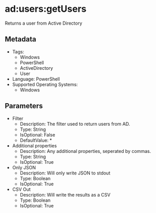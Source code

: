 <!-- region Generated -->
# ad:users:getUsers

Returns a user from Active Directory

## Metadata

- Tags:
  - Windows
  - PowerShell
  - ActiveDirectory
  - User
- Language: PowerShell
- Supported Operating Systems:
  - Windows

## Parameters

- Filter
  - Description: The filter used to return users from AD.
  - Type: String
  - IsOptional: False
  - DefaultValue: *
- Additional properties
  - Description: Any additional properties, seperated by commas.
  - Type: String
  - IsOptional: True
- Only JSON
  - Description: Will only write JSON to stdout
  - Type: Boolean
  - IsOptional: True
- CSV Out
  - Description: Will write the results as a CSV
  - Type: Boolean
  - IsOptional: True
<!-- endregion -->
